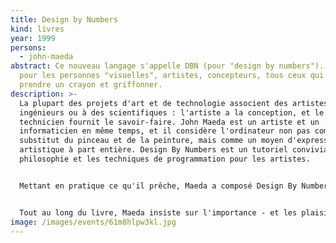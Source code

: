 ```yaml
---
title: Design by Numbers
kind: livres
year: 1999
persons:
  - john-maeda
abstract: Ce nouveau langage s'appelle DBN (pour "design by numbers"). Conçu
  pour les personnes "visuelles", artistes, concepteurs, tous ceux qui aiment
  prendre un crayon et griffonner.
description: >-
  La plupart des projets d'art et de technologie associent des artistes à des
  ingénieurs ou à des scientifiques : l'artiste a la conception, et le
  technicien fournit le savoir-faire. John Maeda est un artiste et un
  informaticien en même temps, et il considère l'ordinateur non pas comme un
  substitut du pinceau et de la peinture, mais comme un moyen d'expression
  artistique à part entière. Design By Numbers est un tutoriel convivial sur la
  philosophie et les techniques de programmation pour les artistes.


  Mettant en pratique ce qu'il prêche, Maeda a composé Design By Numbers en utilisant un processus de calcul qu'il a développé spécifiquement pour ce livre. Il présente un langage de programmation et un environnement de développement, disponibles sur le Web, qui peuvent être téléchargés gratuitement ou exécutés directement dans tout navigateur Web compatible JAVA. Ce nouveau langage s'appelle DBN (pour "design by numbers"). Conçu pour les personnes "visuelles" - artistes, concepteurs, tous ceux qui aiment prendre un crayon et griffonner - DBN comporte très peu de commandes et se compose d'éléments ressemblant à ceux de nombreux autres langages, tels que LISP, LOGO, C/JAVA et BASIC.


  Tout au long du livre, Maeda insiste sur l'importance - et les plaisirs - de comprendre la motivation qui sous-tend la programmation informatique, ainsi que sur les nombreuses merveilles qui émergent de programmes bien écrits. Sympathisant avec les "matheux", il n'accorde qu'une importance minimale aux mathématiques dans la première moitié du livre. Le calcul étant intrinsèquement mathématique, la seconde partie du livre fait appel à des concepts mathématiques intermédiaires qui ne dépassent généralement pas le niveau de l'algèbre du lycée. Le lecteur qui maîtrise les compétences si clairement exposées par Maeda sera prêt à exploiter le véritable caractère de la conception de médias numériques.
image: /images/events/61m8hlpw3kl.jpg
---
```

